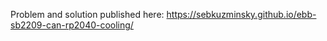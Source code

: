 Problem and solution published here: <https://sebkuzminsky.github.io/ebb-sb2209-can-rp2040-cooling/>
